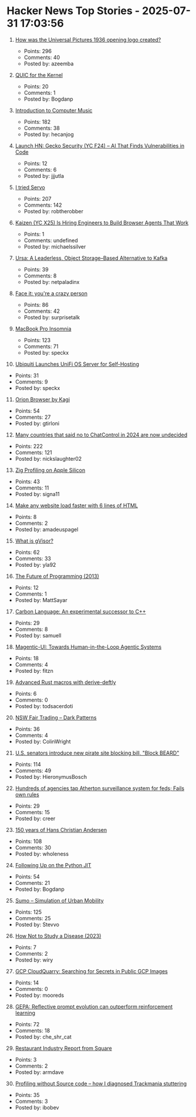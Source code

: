 # Hacker News Top Stories - 2025-07-31 17:03:56

1. [How was the Universal Pictures 1936 opening logo created?](https://movies.stackexchange.com/questions/128020/how-was-the-universal-pictures-1936-opening-logo-created)
   - Points: 296
   - Comments: 40
   - Posted by: azeemba

2. [QUIC for the Kernel](https://lwn.net/Articles/1029851/)
   - Points: 20
   - Comments: 1
   - Posted by: Bogdanp

3. [Introduction to Computer Music](https://cmtext.com/)
   - Points: 182
   - Comments: 38
   - Posted by: hecanjog

4. [Launch HN: Gecko Security (YC F24) – AI That Finds Vulnerabilities in Code](undefined)
   - Points: 12
   - Comments: 6
   - Posted by: jjjutla

5. [I tried Servo](https://www.spacebar.news/servo-undercover-web-browser-engine/)
   - Points: 207
   - Comments: 142
   - Posted by: robtherobber

6. [Kaizen (YC X25) Is Hiring Engineers to Build Browser Agents That Work](https://www.kaizenautomation.com/jobs)
   - Points: 1
   - Comments: undefined
   - Posted by: michaelssilver

7. [Ursa: A Leaderless, Object Storage–Based Alternative to Kafka](https://streamnative.io/products/ursa)
   - Points: 39
   - Comments: 8
   - Posted by: netpaladinx

8. [Face it: you're a crazy person](https://www.experimental-history.com/p/face-it-youre-a-crazy-person)
   - Points: 86
   - Comments: 42
   - Posted by: surprisetalk

9. [MacBook Pro Insomnia](https://manuel.bernhardt.io/posts/2025-07-24-macbook-pro-insomnia)
   - Points: 123
   - Comments: 71
   - Posted by: speckx

10. [Ubiquiti Launches UniFi OS Server for Self-Hosting](https://lazyadmin.nl/home-network/unifi-os-server/)
   - Points: 31
   - Comments: 9
   - Posted by: speckx

11. [Orion Browser by Kagi](https://kagi.com/orion/)
   - Points: 54
   - Comments: 27
   - Posted by: gtirloni

12. [Many countries that said no to ChatControl in 2024 are now undecided](https://digitalcourage.social/@echo_pbreyer/114946559233051667)
   - Points: 222
   - Comments: 121
   - Posted by: nickslaughter02

13. [Zig Profiling on Apple Silicon](https://blog.bugsiki.dev/posts/zig-profilers/)
   - Points: 43
   - Comments: 11
   - Posted by: signa11

14. [Make any website load faster with 6 lines of HTML](https://www.docuseal.com/blog/make-any-website-load-faster-with-6-lines-html)
   - Points: 8
   - Comments: 2
   - Posted by: amadeuspagel

15. [What is gVisor?](https://blog.yelinaung.com/posts/gvisor/)
   - Points: 62
   - Comments: 33
   - Posted by: yla92

16. [The Future of Programming (2013)](https://worrydream.com/dbx/)
   - Points: 12
   - Comments: 1
   - Posted by: MattSayar

17. [Carbon Language: An experimental successor to C++](https://docs.carbon-lang.dev/)
   - Points: 29
   - Comments: 8
   - Posted by: samuell

18. [Magentic-UI: Towards Human-in-the-Loop Agentic Systems](https://arxiv.org/abs/2507.22358)
   - Points: 18
   - Comments: 4
   - Posted by: fitzn

19. [Advanced Rust macros with derive-deftly](https://diziet.pages.torproject.net/rust-derive-deftly/latest/guide/)
   - Points: 6
   - Comments: 0
   - Posted by: todsacerdoti

20. [NSW Fair Trading – Dark Patterns](https://www.nsw.gov.au/departments-and-agencies/fair-trading/dark-patterns)
   - Points: 36
   - Comments: 4
   - Posted by: ColinWright

21. [U.S. senators introduce new pirate site blocking bill, "Block BEARD"](https://torrentfreak.com/u-s-senators-introduce-new-pirate-site-blocking-bill-block-beard/)
   - Points: 114
   - Comments: 49
   - Posted by: HieronymusBosch

22. [Hundreds of agencies tap Atherton surveillance system for feds; Fails own rules](https://www.almanacnews.com/investigative-story/2025/07/30/hundreds-of-agencies-tap-athertons-surveillance-system-for-feds-town-fails-to-follow-own-rules/)
   - Points: 29
   - Comments: 15
   - Posted by: creer

23. [150 years of Hans Christian Andersen](https://www.newstatesman.com/culture/books/book-of-the-day/2025/07/150-years-of-the-bizarre-hans-christian-andersen)
   - Points: 108
   - Comments: 30
   - Posted by: wholeness

24. [Following Up on the Python JIT](https://lwn.net/Articles/1029307/)
   - Points: 54
   - Comments: 21
   - Posted by: Bogdanp

25. [Sumo – Simulation of Urban Mobility](https://eclipse.dev/sumo/)
   - Points: 125
   - Comments: 25
   - Posted by: Stevvo

26. [How Not to Study a Disease (2023)](https://neurofrontiers.blog/book-review-how-not-to-study-a-disease/)
   - Points: 7
   - Comments: 2
   - Posted by: wiry

27. [GCP CloudQuarry: Searching for Secrets in Public GCP Images](https://trufflesecurity.com/blog/guest-post-gcp-cloudquarry-searching-for-secrets-in-public-gcp-images)
   - Points: 14
   - Comments: 0
   - Posted by: mooreds

28. [GEPA: Reflective prompt evolution can outperform reinforcement learning](https://arxiviq.substack.com/p/gepa-reflective-prompt-evolution)
   - Points: 72
   - Comments: 18
   - Posted by: che_shr_cat

29. [Restaurant Industry Report from Square](https://squareup.com/us/en/press/summer-restaurant-report-2025)
   - Points: 3
   - Comments: 2
   - Posted by: armdave

30. [Profiling without Source code – how I diagnosed Trackmania stuttering](https://larstofus.com/2025/07/27/profiling-without-source-code-how-i-diagnosed-trackmania-stuttering/)
   - Points: 35
   - Comments: 3
   - Posted by: ibobev

